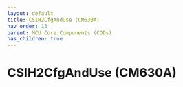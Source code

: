 ```yaml
---
layout: default
title: CSIH2CfgAndUse (CM630A)
nav_order: 13
parent: MCU Core Components (CDDs)
has_children: true
---
```

# CSIH2CfgAndUse (CM630A)
